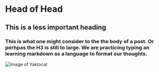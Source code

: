 # Head of Head

## This is a less important heading

### This is what one might consider to the the body of a post. Or perhpas the H3 is still to large.  We are practicing typing an learning markdown as a language to format our thoughts.


![Image of Yaktocat](https://octodex.github.com/images/yaktocat.png)

